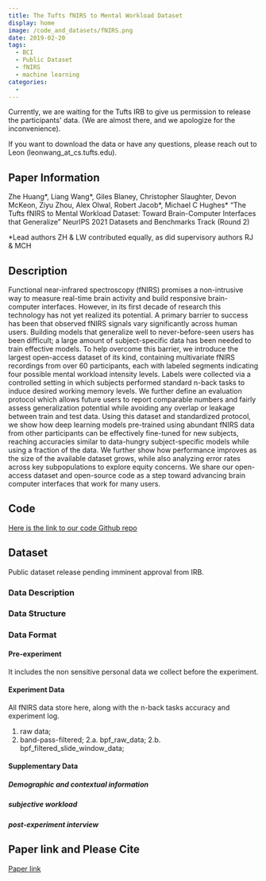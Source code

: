 ```yaml
---
title: The Tufts fNIRS to Mental Workload Dataset
display: home
image: /code_and_datasets/fNIRS.png
date: 2019-02-20
tags: 
  - BCI
  - Public Dataset
  - fNIRS
  - machine learning
categories:
  - 
--- 
```

Currently, we are waiting for the Tufts IRB to give us permission to release the participants' data. (We are almost there, and we apologize for the inconvenience).

If you want to download the data or have any questions, please reach out to Leon (leonwang_at_cs.tufts.edu).

## Paper Information
Zhe Huang*, Liang Wang*, Giles Blaney, Christopher Slaughter, Devon McKeon, Ziyu Zhou, Alex Olwal, Robert Jacob*, Michael C Hughes*
 “The Tufts fNIRS to Mental Workload Dataset: Toward Brain-Computer Interfaces that Generalize” NeurIPS 2021 Datasets and Benchmarks Track (Round 2)

*Lead authors ZH \& LW contributed equally, as did supervisory authors RJ \& MCH

## Description

Functional near-infrared spectroscopy (fNIRS) promises a non-intrusive way to measure real-time brain activity and build responsive brain-computer interfaces. However, in its first decade of research this technology has not yet realized its potential. A primary barrier to success has been that observed fNIRS signals vary significantly across human users. Building models that generalize well to never-before-seen users has been difficult; a large amount of subject-specific data has been needed to train effective models. To help overcome this barrier, we introduce the largest open-access dataset of its kind, containing multivariate fNIRS recordings from over 60 participants, each with labeled segments indicating four possible mental workload intensity levels. Labels were collected via a controlled setting in which subjects performed standard n-back tasks to induce desired working memory levels. We further define an evaluation protocol which allows future users to report comparable numbers and fairly assess generalization potential while avoiding any overlap or leakage between train and test data. Using this dataset and standardized protocol, we show how deep learning models pre-trained using abundant fNIRS data from other participants can be effectively fine-tuned for new subjects, reaching accuracies similar to data-hungry subject-specific models while using a fraction of the data. We further show how performance improves as the size of the available dataset grows, while also analyzing error rates across key subpopulations to explore equity concerns. We share our open-access dataset and open-source code as a step toward advancing brain computer interfaces that work for many users.


## Code
[Here is the link to our code Github repo](https://github.com/lwang89/code_for_UIST.git)

## Dataset
Public dataset release pending imminent approval from IRB.
<!-- [Here is the link to download the dataset](https://tufts.box.com/s/x7gp7cz2xq4l8a4wluprhuwb5zgce6dg) -->

### Data Description

### Data Structure

### Data Format

#### Pre-experiment
It includes the non sensitive personal data we collect before the experiment.

#### Experiment Data
All fNIRS data store here, along with the n-back tasks accuracy and experiment log.
1. raw data;
2. band-pass-filtered;
  2.a. bpf_raw_data;
  2.b. bpf_filtered_slide_window_data;

#### Supplementary Data
##### Demographic and contextual information
##### subjective workload
##### post-experiment interview

## Paper link and Please Cite
[Paper link](https://openreview.net/forum?id=QzNHE7QHhut)
